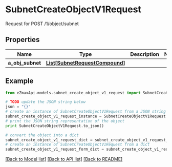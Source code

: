# SubnetCreateObjectV1Request

Request for POST /1/object/subnet

## Properties
Name | Type | Description | Notes
------------ | ------------- | ------------- | -------------
**a_obj_subnet** | [**List[SubnetRequestCompound]**](SubnetRequestCompound.md) |  | 

## Example

```python
from eZmaxApi.models.subnet_create_object_v1_request import SubnetCreateObjectV1Request

# TODO update the JSON string below
json = "{}"
# create an instance of SubnetCreateObjectV1Request from a JSON string
subnet_create_object_v1_request_instance = SubnetCreateObjectV1Request.from_json(json)
# print the JSON string representation of the object
print SubnetCreateObjectV1Request.to_json()

# convert the object into a dict
subnet_create_object_v1_request_dict = subnet_create_object_v1_request_instance.to_dict()
# create an instance of SubnetCreateObjectV1Request from a dict
subnet_create_object_v1_request_form_dict = subnet_create_object_v1_request.from_dict(subnet_create_object_v1_request_dict)
```
[[Back to Model list]](../README.md#documentation-for-models) [[Back to API list]](../README.md#documentation-for-api-endpoints) [[Back to README]](../README.md)


